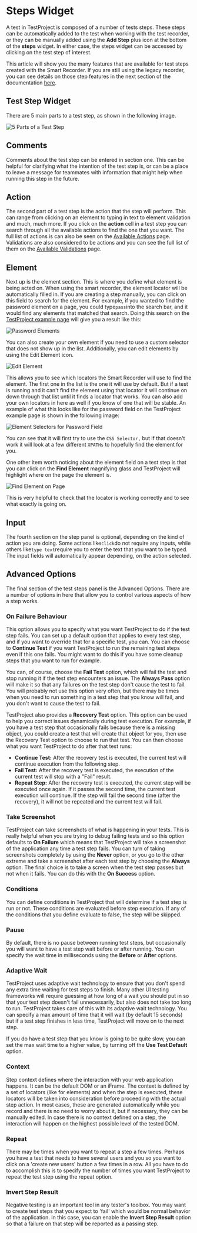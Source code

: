 # Steps Widget

A test in TestProject is composed of a number of tests steps. These steps can be automatically added to the test when working with the test recorder, or they can be manually added using the **Add Step** plus icon at the bottom of the **steps** widget. In either case, the steps widget can be accessed by clicking on the test step of interest.

This article will show you the many features that are available for test steps created with the Smart Recorder. If you are still using the legacy recorder, you can see details on those step features in the next section of the documentation [here](legacy-steps-widget.md).

## Test Step Widget

There are 5 main parts to a test step, as shown in the following image.

![5 Parts of a Test Step](../../.gitbook/assets/image%20%28172%29.png)

## Comments

Comments about the test step can be entered in section one. This can be helpful for clarifying what the intention of the test step is, or can be a place to leave a message for teammates with information that might help when running this step in the future.

## Action

The second part of a test step is the action that the step will perform. This can range from clicking on an element to typing in text to element validation and much, much more. If you click on the **action** cell in a test step you can search through all the available actions to find the one that you want. The full list of actions is can also be seen on the [Available Actions](../available-actions.md) page. Validations are also considered to be actions and you can see the full list of them on the [Available Validations](../available-validations.md) page.

## Element

Next up is the element section. This is where you define what element is being acted on. When using the smart recorder, the element locator will be automatically filled in. If you are creating a step manually, you can click on this field to search for the element. For example, if you wanted to find the password element on a page, you could type`pass`into the search bar, and it would find any elements that matched that search. Doing this search on the [TestProject example page](https://example.testproject.io/web/) will give you a result like this:

![Password Elements](../../.gitbook/assets/image%20%28212%29.png)

You can also create your own element if you need to use a custom selector that does not show up in the list. Additionally, you can edit elements by using the Edit Element icon.

![Edit Element](../../.gitbook/assets/image%20%28173%29.png)

This allows you to see which locators the Smart Recorder will use to find the element. The first one in the list is the one it will use by default. But if a test is running and it can't find the element using that locator it will continue on down through that list until it finds a locator that works. You can also add your own locators in here as well if you know of one that will be stable. An example of what this looks like for the password field on the TestProject example page is shown in the following image:

![Element Selectors for Password Field](../../.gitbook/assets/image%20%28157%29.png)

You can see that it will first try to use the `CSS Selector,` but if that doesn't work it will look at a few different `XPATHs` to hopefully find the element for you.

One other item worth noticing about the element field on a test step is that you can click on the **Find Element** magnifying glass and TestProject will highlight where on the page the element is.

![Find Element on Page](../../.gitbook/assets/image%20%28193%29%20%282%29%20%282%29.png)

This is very helpful to check that the locator is working correctly and to see what exactly is going on.

## Input

The fourth section on the step panel is optional, depending on the kind of action you are doing. Some actions like`click`do not require any inputs, while others like`type text`require you to enter the text that you want to be typed. The input fields will automatically appear depending, on the action selected.

## Advanced Options

The final section of the test steps panel is the Advanced Options. There are a number of options in here that allow you to control various aspects of how a step works.

### On Failure Behaviour

This option allows you to specify what you want TestProject to do if the test step fails. You can set up a default option that applies to every test step, and if you want to override that for a specific test, you can. You can choose to **Continue Test** if you want TestProject to run the remaining test steps even if this one fails. You might want to do this if you have some cleanup steps that you want to run for example.

You can, of course, choose the **Fail Test** option, which will fail the test and stop running it if the test step encounters an issue. The **Always Pass** option will make it so that any failures on the test step don't cause the test to fail. You will probably not use this option very often, but there may be times when you need to run something in a test step that you know will fail, and you don't want to cause the test to fail.

TestProject also provides a **Recovery Test** option. This option can be used to help you correct issues dynamically during test execution. For example, if you have a test step that occasionally fails because there is a missing object, you could create a test that will create that object for you, then use the Recovery Test option to choose to run that test. You can then choose what you want TestProject to do after that test runs:

* **Continue Test:** After the recovery test is executed, the current test will continue execution from the following step.
* **Fail Test:** After the recovery test is executed, the execution of the current test will stop with a "Fail" result.
* **Repeat Step:** After the recovery test is executed, the current step will be executed once again. If it passes the second time, the current test execution will continue. If the step will fail the second time \(after the recovery\), it will not be repeated and the current test will fail.

### Take Screenshot

TestProject can take screenshots of what is happening in your tests. This is really helpful when you are trying to debug failing tests and so this option defaults to **On Failure** which means that TestProject will take a screenshot of the application any time a test step fails. You can turn of taking screenshots completely by using the **Never** option, or you go to the other extreme and take a screenshot after each test step by choosing the **Always** option. The final choice is to take a screen when the test step passes but not when it fails. You can do this with the **On Success** option.

### Conditions

You can define conditions in TestProject that will determine if a test step is run or not. These conditions are evaluated before step execution. If any of the conditions that you define evaluate to false, the step will be skipped.

### Pause

By default, there is no pause between running test steps, but occasionally you will want to have a test step wait before or after running. You can specify the wait time in milliseconds using the **Before** or **After** options.

### Adaptive Wait

TestProject uses adaptive wait technology to ensure that you don't spend any extra time waiting for test steps to finish. Many other UI testing frameworks will require guessing at how long of a wait you should put in so that your test step doesn't fail unnecessarily, but also does not take too long to run. TestProject takes care of this with its adaptive wait technology. You can specify a max amount of time that it will wait \(by default 15 seconds\) but if a test step finishes in less time, TestProject will move on to the next step.

If you do have a test step that you know is going to be quite slow, you can set the max wait time to a higher value, by turning off the **Use Test Default** option.

### Context

Step context defines where the interaction with your web application happens. It can be the default DOM or an iFrame. The context is defined by a set of locators \(like for elements\) and when the step is executed, these locators will be taken into consideration before proceeding with the actual step action. In most cases, these are generated automatically while you record and there is no need to worry about it, but if necessary, they can be manually edited. In case there is no context defined on a step, the interaction will happen on the highest possible level of the tested DOM.

### Repeat

There may be times when you want to repeat a step a few times. Perhaps you have a test that needs to have several users and you so you want to click on a 'create new users' button a few times in a row. All you have to do to accomplish this is to specify the number of times you want TestProject to repeat the test step using the repeat option.

### Invert Step Result

Negative testing is an important tool in any tester's toolbox. You may want to create test steps that you expect to 'fail' which would be normal behavior of the application. In this case, you can enable the **Invert Step Result** option so that a failure on that step will be reported as a passing step.

